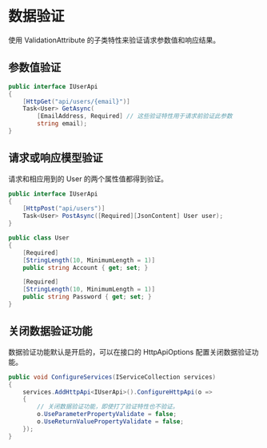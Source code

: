 ﻿# 数据验证

使用 ValidationAttribute 的子类特性来验证请求参数值和响应结果。

## 参数值验证

```csharp
public interface IUserApi
{    
    [HttpGet("api/users/{email}")]
    Task<User> GetAsync(        
        [EmailAddress, Required] // 这些验证特性用于请求前验证此参数
        string email);
}
```

## 请求或响应模型验证

请求和相应用到的 User 的两个属性值都得到验证。

```csharp
public interface IUserApi
{
    [HttpPost("api/users")]
    Task<User> PostAsync([Required][JsonContent] User user);
}

public class User
{
    [Required]
    [StringLength(10, MinimumLength = 1)]
    public string Account { get; set; }

    [Required]
    [StringLength(10, MinimumLength = 1)]
    public string Password { get; set; }
}
```

## 关闭数据验证功能

数据验证功能默认是开启的，可以在接口的 HttpApiOptions 配置关闭数据验证功能。

```csharp
public void ConfigureServices(IServiceCollection services)
{
    services.AddHttpApi<IUserApi>().ConfigureHttpApi(o =>
    {
        // 关闭数据验证功能，即使打了验证特性也不验证。
        o.UseParameterPropertyValidate = false;
        o.UseReturnValuePropertyValidate = false;
    }); 
}
```
